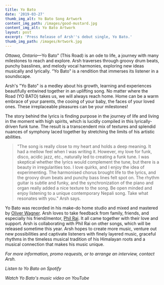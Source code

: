 ```yaml
---
title: Yo Bato
date: '2019-03-27'
thumb_img_alt: Yo Bato Song Artwork
content_img_path: /images/good-mustard.jpg
content_img_alt: Yo Bato Artwork
layout: post
excerpt: 'Press Release of Arsh''s debut single, Yo Bato.'
thumb_img_path: /images/Artwork.jpg
---
```

*Ottawa, Ontario*—Yo Bato" (This Road) is an ode to life, a journey with many milestones to reach and explore. Arsh traverses through groovy drum beats, punchy basslines, and melody vocal harmonies, exploring new ideas musically and lyrically. “Yo Bato" is a rendition that immerses its listener in a soundscape.

Arsh's "Yo Bato" is a medley about his growth, learning and experiences beautifully entwined together in an uplifting song. No matter where the Road (YO BATO) takes us, we will always reach home. Home can be a warm embrace of your parents, the cooing of your baby, the faces of your loved ones. These irreplaceable pleasures can be your milestones!

The story behind the lyrics is finding purpose in the journey of life and living in the moment with high spirits, which is lucidly compiled in this lyrically-driven funk tune. The result is a transcendent mix of textures and splendid nuances of symphony laced together by stretching the limits of his artistic abilities.

> "The song is really close to my heart and holds a deep meaning. It had a mellow feel when I was writing it. However, my love for funk, disco, acidic jazz, etc., naturally led to creating a funk tune. I was skeptical whether the lyrics would complement the tune, but there is a beauty in irregularities too. I love quirks, and I enjoy the idea of experimenting. The harmonised chorus brought life to the lyrics, and the groovy drum beats and punchy bass lines felt spot on. The rhythm guitar is subtle and funky, and the synchronization of the piano and organ really added a nice texture to the song. Be open minded and enjoy listening to a unique contemporary Nepali song. Take what resonates with you." Arsh says.

Yo Bato was recorded in his make-do home studio and mixed and mastered by [Oliver Wagner](https://www.facebook.com/soundtheorylab). Arsh loves to take feedback from family, friends, and especially his friend/mentor, [Phil Rai](https://www.instagram.com/philraiz/). It all came together with their love and support. Arsh is collaborating with Phil Rai on other songs, which will be released sometime this year. Arsh hopes to create more music, venture out new possibilities and captivate listeners with finely layered music, graceful rhythms in the timeless musical tradition of his Himalayan roots and a musical connection that makes his music unique.

*For more information, promo requests, or to arrange an interview, contact Arsh.*

*Listen to Yo Bato on Spotify*

*Watch Yo Bato's music video on YouTube*
